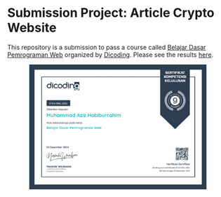 # Submission Project: Article Crypto Website

This repository is a submission to pass a course called [Belajar Dasar Pemrograman Web](https://www.dicoding.com/academies/123/) organized by [Dicoding](https://www.dicoding.com/). Please see the results [here](https://mhabibr02.github.io/Project-Belajar-Dasar-Pemrograman-Web-Dicoding/).
<p align="center">
<img src="/assets/certificate/Sertifikat Belajar Dasar Pemograman Web.jpg" width="80%" height="30%">
</p>
